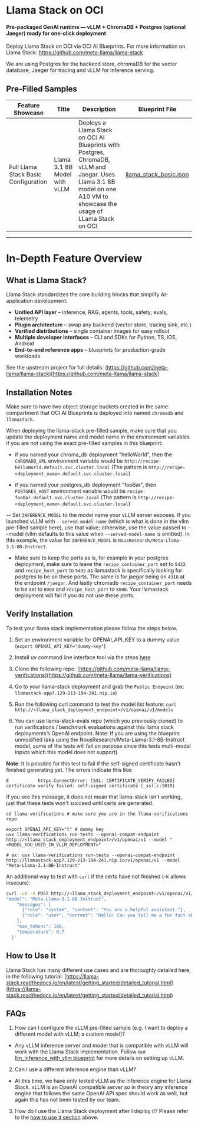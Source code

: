 # Llama Stack on OCI

#### Pre-packaged GenAI runtime — vLLM + ChromaDB + Postgres (optional Jaeger) ready for one-click deployment

Deploy Llama Stack on OCI via OCI AI Blueprints. For more information on Llama Stack: https://github.com/meta-llama/llama-stack

We are using Postgres for the backend store, chromaDB for the vector database, Jaeger for tracing and vLLM for inference serving.

## Pre-Filled Samples

| Feature Showcase                     | Title                        | Description                                                                                                                                                            | Blueprint File                                   |
| ------------------------------------ | ---------------------------- | ---------------------------------------------------------------------------------------------------------------------------------------------------------------------- | ------------------------------------------------ |
| Full Llama Stack Basic Configuration | Llama 3.1 8B Model with vLLM | Deploys a Llama Stack on OCI AI Blueprints with Postgres, ChromaDB, vLLM and Jaegar. Uses Llama 3.1 8B model on one A10 VM to showcase the usage of LLama Stack on OCI | [llama_stack_basic.json](llama_stack_basic.json) |

---

# In-Depth Feature Overview

## What is Llama Stack?

Llama Stack standardizes the core building blocks that simplify AI-application development:

- **Unified API layer** – inference, RAG, agents, tools, safety, evals, telemetry
- **Plugin architecture** – swap any backend (vector store, tracing sink, etc.)
- **Verified distributions** – single container images for easy rollout
- **Multiple developer interfaces** – CLI and SDKs for Python, TS, iOS, Android
- **End-to-end reference apps** – blueprints for production-grade workloads

See the upstream project for full details: (https://github.com/meta-llama/llama-stack)[https://github.com/meta-llama/llama-stack]

## Installation Notes

Make sure to have two object storage buckets created in the same compartment that OCI AI Blueprints is deployed into named `chromadb` and `llamastack`.

When deploying the llama-stack pre-filled sample, make sure that you update the deployment name and model name in the environment variables if you are not using the exact pre-filled samples in this blueprint:

- if you named your chroma_db deployment "helloWorld", then the `CHROMADB_URL` environment variable would be `http://recipe-helloWorld.default.svc.cluster.local` (The pattern is `http://recipe-<deployment_name>.default.svc.cluster.local`)

- if you named your postgres_db deployment "fooBar", then `POSTGRES_HOST` environment variable would be `recipe-fooBar.default.svc.cluster.local` (The pattern is `http://recipe-<deployment_name>.default.svc.cluster.local`)

-- Set `INFERENCE_MODEL` to the model name your vLLM server exposes. If you launched vLLM with `--served-model-name` (which is what is done in the vllm pre-filled sample here), use that value; otherwise, use the value passed to --model (vllm defaults to this value when `--served-model-name` is omitted). In this example, the value for `INFERENCE_MODEL` is `NousResearch/Meta-Llama-3.1-8B-Instruct`.

- Make sure to keep the ports as is, for example in your postgres deployment, make sure to leave the `recipe_container_port` set to `5432` and `recipe_host_port` to `5432` as llamastack is specifically looking for postgres to be on these ports. The same is for jaegar being on `4318` at the endpoint `/jaegar`. And lastly chromadb `recipe_container_port` needs to be set to `8000` and `recipe_host_port` to `8000`. Your llamastack deployment will fail if you do not use these ports.

## Verify Installation

To test your llama stack implementation please follow the steps below.

1. Set an environment variable for OPENAI_API_KEY to a dummy value (`export OPENAI_API_KEY="dummy-key"`)

2. Install uv command line interface tool via the steps [here](https://docs.astral.sh/uv/getting-started/installation/)

3. Clone the following repo: [https://github.com/meta-llama/llama-verifications](https://github.com/meta-llama/llama-verifications)

4. Go to your llama-stack deployment and grab the `Public Endpoint` (ex: `llamastack-app7.129-213-194-241.nip.io`)

5. Run the following curl command to test the model list feature: `curl http://<llama_stack_deployment_endpoint>/v1/openai/v1/models`

6. You can use llama-stack-evals repo (which you previously cloned) to run verifications / benchmark evaluations against this llama stack deployments’s OpenAI endpoint. Note: If you are using the blueprint unmodified (aka using the NousResearch/Meta-Llama-3.1-8B-Instruct model, some of the tests will fail on purpose since this tests multi-modal inputs which this model does not support)

**Note**: It is possible for this test to fail if the self-signed certificate hasn't finished generating yet. The errors indicate this like:
```
E           httpx.ConnectError: [SSL: CERTIFICATE_VERIFY_FAILED] certificate verify failed: self-signed certificate (_ssl.c:1010)
```
If you see this message, it does not mean that llama-stack isn't working, just that these tests won't succeed until certs are generated.

```
cd llama-verifications # make sure you are in the llama-verifications repo

export OPENAI_API_KEY="t" # dummy key
uvx llama-verifications run-tests --openai-compat-endpoint http://<llama_stack_deployment_endpoint>/v1/openai/v1 --model "<MODEL_YOU_USED_IN_VLLM_DEPLOYMENT>"

# ex: uvx llama-verifications run-tests --openai-compat-endpoint http://llamastack-app7.129-213-194-241.nip.io/v1/openai/v1 --model "Meta-Llama-3.1-8B-Instruct"
```
An additional way to test with `curl` if the certs have not finished (-k allows insecure):
```bash
curl -Lk -X POST http://<llama_stack_deployment_endpoint>/v1/openai/v1/chat/completions -H "Content-Type: application/json" -d '{
"model": "Meta-Llama-3.1-8B-Instruct",
    "messages": [
      {"role": "system", "content": "You are a helpful assistant."},
      {"role": "user", "content": "Hello! Can you tell me a fun fact about GPUs?"}
    ],
    "max_tokens": 100,
    "temperature": 0.7
  }'
```

## How to Use It

Llama Stack has many different use cases and are thoroughly detailed here, in the following tutorial: [https://llama-stack.readthedocs.io/en/latest/getting_started/detailed_tutorial.html](https://llama-stack.readthedocs.io/en/latest/getting_started/detailed_tutorial.html)

## FAQs

1. How can I configure the vLLM pre-filled sample (e.g. I want to deploy a different model with vLLM; a custom model)?

- Any vLLM inference server and model that is compatible with vLLM will work with the Llama Stack implementation. Follow our [llm_inference_with_vllm blueprint](../../model_serving/llm_inference_with_vllm/README.md) for more details on setting up vLLM.

2. Can I use a different inference engine than vLLM?

- At this time, we have only tested vLLM as the inference engine for Llama Stack. vLLM is an OpenAI compatible server so in theory any inference engine that follows the same OpenAI API spec should work as well, but again this has not been tested by our team.

3. How do I use the Llama Stack deployment after I deploy it?
   Please refer to the [how to use it section](#how-to-use-it) above.
